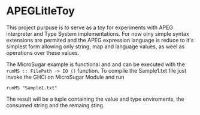 # APEGLitleToy

This project purpuse is to serve as a toy for experiments with APEG interpreter and Type System implementations.
For now olny simple syntax extensions are permited and the APEG expression language is reduce to it's
simplest form allowing only string, map and language values, as weel as operations over these values. 


The MicroSugar example is functional and and can be executed with the `runMS :: FilePath -> IO ()` function.
To compile the Sample1.txt file just invoke the GHCi on MicroSugar Module and run 

`runMS "Sample1.txt"`

The result will be a tuple containing the value and type enviroments, the consumed string and the remaing sting.


